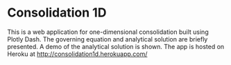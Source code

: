 # Consolidation 1D
This is a web application for one-dimensional consolidation built using Plotly Dash. The governing equation and analytical solution are briefly presented. A demo of the analytical solution is shown. The app is hosted on Heroku at http://consolidation1d.herokuapp.com/

